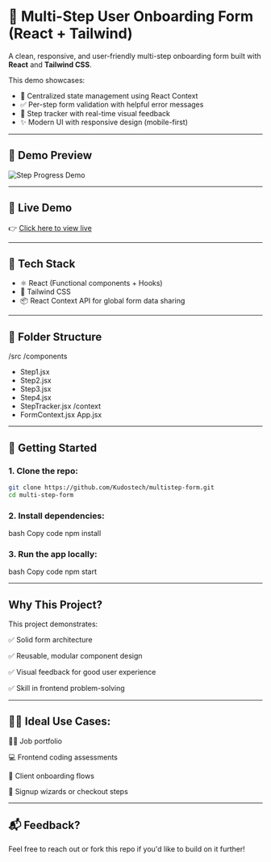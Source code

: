 # 🧩 Multi-Step User Onboarding Form (React + Tailwind)

A clean, responsive, and user-friendly multi-step onboarding form built with **React** and **Tailwind CSS**.

This demo showcases:
- 🔄 Centralized state management using React Context
- ✅ Per-step form validation with helpful error messages
- 🚦 Step tracker with real-time visual feedback
- ✨ Modern UI with responsive design (mobile-first)

---

## 📸 Demo Preview

![Step Progress Demo](https://i.imgur.com/rOHf7qK.png) <!-- optional: add a demo GIF or screenshots -->

---

## 🔗 Live Demo

👉 [Click here to view live](https://multi-step-form-app-kudostech.vercel.app/)

---

## 🔧 Tech Stack

- ⚛️ React (Functional components + Hooks)
- 🎨 Tailwind CSS
- 📦 React Context API for global form data sharing


---

## 📁 Folder Structure
/src
/components
- Step1.jsx
- Step2.jsx
- Step3.jsx
- Step4.jsx
- StepTracker.jsx
/context
- FormContext.jsx
App.jsx


---

## 🚀 Getting Started

### 1. Clone the repo:
```bash
git clone https://github.com/Kudostech/multistep-form.git
cd multi-step-form

```
### 2. Install dependencies:
bash
Copy code
npm install

### 3. Run the app locally:
bash
Copy code
npm start

---

 ## Why This Project?
This project demonstrates:

✅ Solid form architecture

✅ Reusable, modular component design

✅ Visual feedback for good user experience

✅ Skill in frontend problem-solving

---

## 👨‍💻 Ideal Use Cases:

🧑‍💼 Job portfolio

💻 Frontend coding assessments

🧭 Client onboarding flows

🛒 Signup wizards or checkout steps

---

## 📬 Feedback?
Feel free to reach out or fork this repo if you'd like to build on it further!

